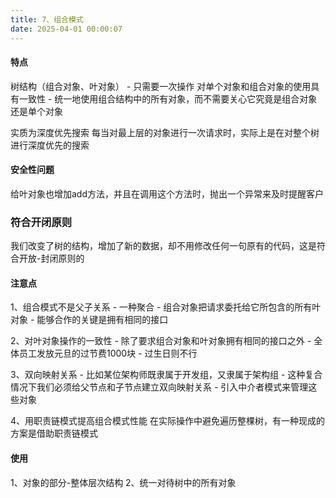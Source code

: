 ```yaml
---
title: 7、组合模式
date: 2025-04-01 00:00:07
---
```

#### 特点
树结构（组合对象、叶对象）
    - 只需要一次操作
对单个对象和组合对象的使用具有一致性
    - 统一地使用组合结构中的所有对象，而不需要关心它究竟是组合对象还是单个对象

实质为深度优先搜索
每当对最上层的对象进行一次请求时，实际上是在对整个树进行深度优先的搜索

#### 安全性问题
给叶对象也增加add方法，并且在调用这个方法时，抛出一个异常来及时提醒客户

### 符合开闭原则
我们改变了树的结构，增加了新的数据，却不用修改任何一句原有的代码，这是符合开放-封闭原则的


#### 注意点
1、组合模式不是父子关系
    - 一种聚合
    - 组合对象把请求委托给它所包含的所有叶对象
    - 能够合作的关键是拥有相同的接口

2、对叶对象操作的一致性
    - 除了要求组合对象和叶对象拥有相同的接口之外
    - 全体员工发放元旦的过节费1000块
    - 过生日则不行

3、双向映射关系
    - 比如某位架构师既隶属于开发组，又隶属于架构组
    - 这种复合情况下我们必须给父节点和子节点建立双向映射关系
    - 引入中介者模式来管理这些对象

4、用职责链模式提高组合模式性能
在实际操作中避免遍历整棵树，有一种现成的方案是借助职责链模式

#### 使用
1、对象的部分-整体层次结构
2、统一对待树中的所有对象
